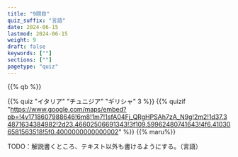 ```yaml
---
title: "9問目"
quiz_suffix: "言語"
date: 2024-06-15
lastmod: 2024-06-15
weight: 9
draft: false
keywords: [""]
sections: [""]
pagetype: "quiz"
---
```


{{% qb %}}

{{% quiz "イタリア" "チュニジア" "ギリシャ" 3 %}}
{{% quizif "https://www.google.com/maps/embed?pb=!4v1718607988646!6m8!1m7!1sfA04Fj_QRgHPSAh7zA_N9g!2m2!1d37.34871634384982!2d23.46602506691343!3f109.59962480741643!4f6.410306581563518!5f0.4000000000000002" %}}
{{% maru%}}

<div class="googlemap-if ansarea transparent-area">
TODO：解説書くところ、テキスト以外も書けるようにする。（言語）
</div>
